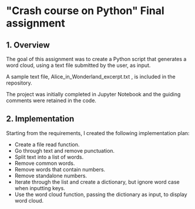 # "Crash course on Python" Final assignment

## 1. Overview

The goal of this assignment was to create a Python script that generates a word cloud, using a text file submitted 
by the user, as input.

A sample text file, Alice_in_Wonderland_excerpt.txt , is included in the repository.

The project was initially completed in Jupyter Notebook and the guiding comments were retained in the code.

## 2. Implementation
Starting from the requirements, I created the following implementation plan:

* Create a file read function.
* Go through text and remove punctuation.
* Split text into a list of words.
* Remove common words.
* Remove words that contain numbers.
* Remove standalone numbers.
* Iterate through the list and create a dictionary, but ignore word case when inputting keys.
* Use the word cloud function, passing the dictionary as input, to display word cloud.
